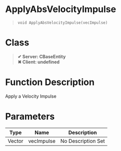 # ApplyAbsVelocityImpulse
> `void ApplyAbsVelocityImpulse(vecImpulse)`
# Class
> __✔ Server: CBaseEntity__  
> __✖ Client: undefined__  
# Function Description
Apply a Velocity Impulse
# Parameters
Type|Name|Description
--|--|--
Vector|vecImpulse|No Description Set
